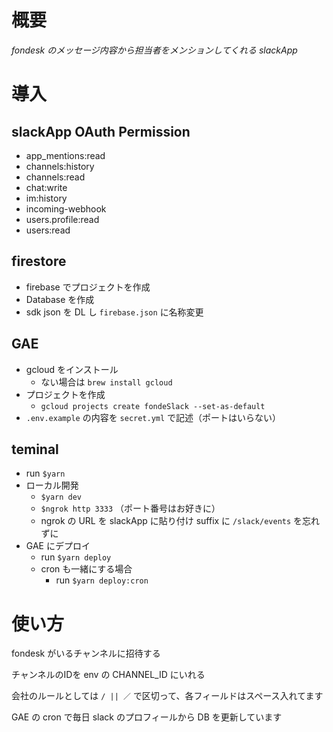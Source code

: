 # 概要

_fondesk のメッセージ内容から担当者をメンションしてくれる slackApp_

# 導入

## slackApp OAuth Permission

- app_mentions:read
- channels:history
- channels:read
- chat:write
- im:history
- incoming-webhook
- users.profile:read
- users:read

## firestore

- firebase でプロジェクトを作成
- Database を作成
- sdk json を DL し `firebase.json` に名称変更

## GAE

- gcloud をインストール
  - ない場合は `brew install gcloud`
- プロジェクトを作成
  - `gcloud projects create fondeSlack --set-as-default`
- `.env.example` の内容を `secret.yml`  で記述（ポートはいらない）

## teminal

- run `$yarn`
- ローカル開発
  - `$yarn dev`
  - `$ngrok http 3333` （ポート番号はお好きに）
  - ngrok の URL を slackApp に貼り付け suffix に `/slack/events` を忘れずに
- GAE にデプロイ
  - run `$yarn deploy`
  - cron も一緒にする場合
    - run `$yarn deploy:cron`

# 使い方

fondesk がいるチャンネルに招待する

チャンネルのIDを env の CHANNEL_ID にいれる

会社のルールとしては `/ || ／` で区切って、各フィールドはスペース入れてます

GAE の cron で毎日 slack のプロフィールから DB を更新しています
